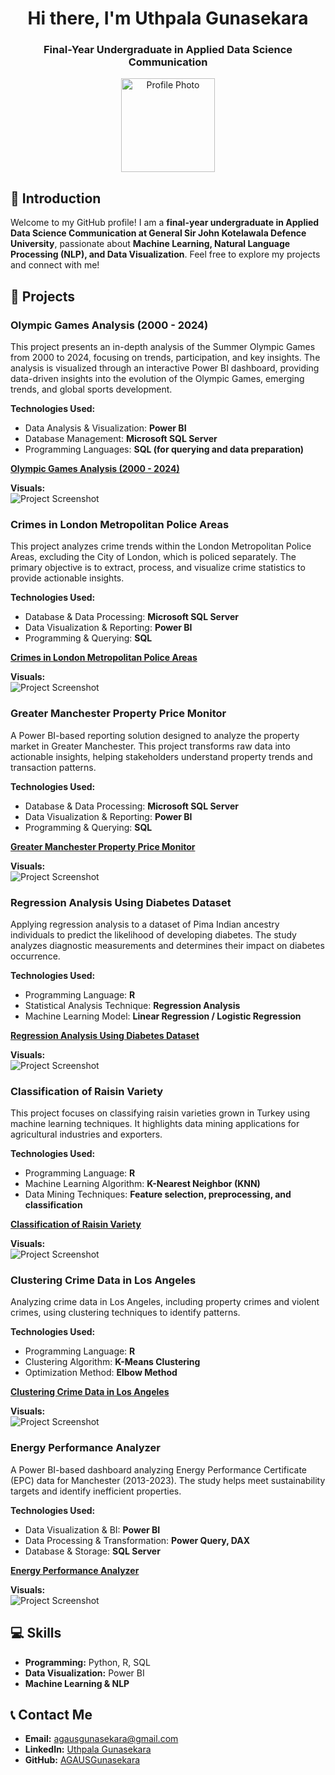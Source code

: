 <!-- Profile Header -->
<h1 align="center">Hi there, I'm Uthpala Gunasekara</h1>
<h3 align="center">Final-Year Undergraduate in Applied Data Science Communication</h3>

<!-- Profile Photo -->
<p align="center">
  <img src="https://github.com/your-username/your-username/blob/main/profile.jpg" width="150" alt="Profile Photo">
</p>

## 📝 Introduction  
Welcome to my GitHub profile! I am a **final-year undergraduate in Applied Data Science Communication at General Sir John Kotelawala Defence University**, passionate about **Machine Learning, Natural Language Processing (NLP), and Data Visualization**. Feel free to explore my projects and connect with me!  

## 🚀 Projects  

###  Olympic Games Analysis (2000 - 2024)  
This project presents an in-depth analysis of the Summer Olympic Games from 2000 to 2024, focusing on trends, participation, and key insights. The analysis is visualized through an interactive Power BI dashboard, providing data-driven insights into the evolution of the Olympic Games, emerging trends, and global sports development.  

**Technologies Used:**  
- Data Analysis & Visualization: **Power BI**  
- Database Management: **Microsoft SQL Server**  
- Programming Languages: **SQL (for querying and data preparation)**  

 **[Olympic Games Analysis (2000 - 2024)](https://github.com/AGAUSGunasekara/Olympic-Games-Analysis-2000-2024)**  
 
 **Visuals:**  
![Project Screenshot](https://github.com/your-username/your-username/blob/main/project1.jpg)  

###  Crimes in London Metropolitan Police Areas  
This project analyzes crime trends within the London Metropolitan Police Areas, excluding the City of London, which is policed separately. The primary objective is to extract, process, and visualize crime statistics to provide actionable insights.  

**Technologies Used:**  
- Database & Data Processing: **Microsoft SQL Server**  
- Data Visualization & Reporting: **Power BI**  
- Programming & Querying: **SQL**  

 **[Crimes in London Metropolitan Police Areas](https://github.com/AGAUSGunasekara/Crimes-in-London-Metropolitan-Police-Areas-)**  
 
 **Visuals:**  
![Project Screenshot](https://github.com/your-username/your-username/blob/main/project1.jpg)  

###  Greater Manchester Property Price Monitor  
A Power BI-based reporting solution designed to analyze the property market in Greater Manchester. This project transforms raw data into actionable insights, helping stakeholders understand property trends and transaction patterns.  

**Technologies Used:**  
- Database & Data Processing: **Microsoft SQL Server**  
- Data Visualization & Reporting: **Power BI**  
- Programming & Querying: **SQL**  

 **[Greater Manchester Property Price Monitor](https://github.com/AGAUSGunasekara/Greater-Manchester-Property-Price-Monitor-)**  
 
 **Visuals:**  
![Project Screenshot](https://github.com/your-username/your-username/blob/main/project1.jpg)  

###  Regression Analysis Using Diabetes Dataset  
Applying regression analysis to a dataset of Pima Indian ancestry individuals to predict the likelihood of developing diabetes. The study analyzes diagnostic measurements and determines their impact on diabetes occurrence.  

**Technologies Used:**  
- Programming Language: **R**  
- Statistical Analysis Technique: **Regression Analysis**  
- Machine Learning Model: **Linear Regression / Logistic Regression**  

 **[Regression Analysis Using Diabetes Dataset](https://github.com/AGAUSGunasekara/Diabetes-Regression-Analysis)**  

 **Visuals:**  
![Project Screenshot](https://github.com/your-username/your-username/blob/main/project1.jpg)  

###  Classification of Raisin Variety  
This project focuses on classifying raisin varieties grown in Turkey using machine learning techniques. It highlights data mining applications for agricultural industries and exporters.  

**Technologies Used:**  
- Programming Language: **R**  
- Machine Learning Algorithm: **K-Nearest Neighbor (KNN)**  
- Data Mining Techniques: **Feature selection, preprocessing, and classification**  

 **[Classification of Raisin Variety](https://github.com/AGAUSGunasekara/Classification-of-Raisin-Variety-)**  
 
 **Visuals:**  
![Project Screenshot](https://github.com/your-username/your-username/blob/main/project1.jpg)  

###  Clustering Crime Data in Los Angeles  
Analyzing crime data in Los Angeles, including property crimes and violent crimes, using clustering techniques to identify patterns.  

**Technologies Used:**  
- Programming Language: **R**  
- Clustering Algorithm: **K-Means Clustering**  
- Optimization Method: **Elbow Method**  

 **[Clustering Crime Data in Los Angeles](https://github.com/AGAUSGunasekara/Crimes-in-Los-Angeles)**  
 
 **Visuals:**  
![Project Screenshot](https://github.com/your-username/your-username/blob/main/project1.jpg)  

###  Energy Performance Analyzer  
A Power BI-based dashboard analyzing Energy Performance Certificate (EPC) data for Manchester (2013-2023). The study helps meet sustainability targets and identify inefficient properties.  

**Technologies Used:**  
- Data Visualization & BI: **Power BI**  
- Data Processing & Transformation: **Power Query, DAX**  
- Database & Storage: **SQL Server**  

 **[Energy Performance Analyzer](https://github.com/AGAUSGunasekara/Energy-Performance-Analyzer)**  
 
 **Visuals:**  
![Project Screenshot](https://github.com/your-username/your-username/blob/main/project1.jpg)  

## 💻 Skills  
- **Programming:** Python, R, SQL  
- **Data Visualization:** Power BI  
- **Machine Learning & NLP**  

## 📞 Contact Me  
- **Email:** [agausgunasekara@gmail.com](mailto:agausgunasekara@gmail.com)  
- **LinkedIn:** [Uthpala Gunasekara](https://www.linkedin.com/in/uthpala-gunasekara-912955347)  
- **GitHub:** [AGAUSGunasekara](https://github.com/AGAUSGunasekara)  
